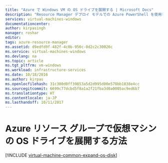 ```yaml
---
title: "Azure で Windows VM の OS ドライブを展開する | Microsoft Docs"
description: "Resource Manager デプロイ モデルでの Azure PowerShell を使用した仮想マシンの OS ドライブ サイズの展開"
services: virtual-machines-windows
documentationcenter: 
author: kirpasingh
manager: roshar
editor: 
tags: azure-resource-manager
ms.assetid: d9edfd9f-482f-4c0b-956c-0d2c2c30026c
ms.service: virtual-machines-windows
ms.devlang: na
ms.topic: article
ms.tgt_pltfrm: vm-windows
ms.workload: infrastructure-services
ms.date: 10/18/2016
ms.author: kirpas
ms.openlocfilehash: 31c300d0ff39853a5d2d995d00e578bb1838e4cc
ms.sourcegitcommit: 6699c77dcbd5f8a1a2f21fba3d0a0005ac9ed6b7
ms.translationtype: HT
ms.contentlocale: ja-JP
ms.lasthandoff: 10/11/2017
---
```

# <a name="how-to-expand-the-os-drive-of-a-virtual-machine-in-an-azure-resource-group"></a>Azure リソース グループで仮想マシンの OS ドライブを展開する方法
[!INCLUDE [virtual-machine-common-expand-os-disk](../../../includes/virtual-machines-common-expand-os-disk.md)]

